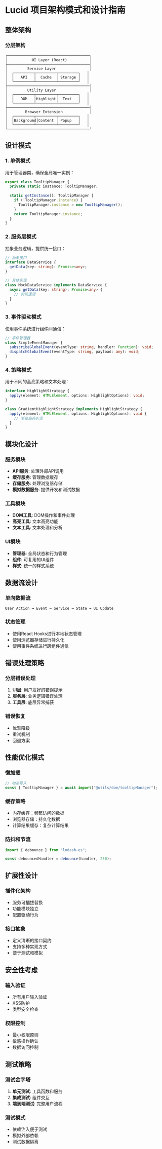 # Lucid 项目架构模式和设计指南

## 整体架构

### 分层架构
```
┌─────────────────────────────────────┐
│           UI Layer (React)          │
├─────────────────────────────────────┤
│         Service Layer               │
│  ┌─────────┬─────────┬─────────┐   │
│  │   API   │  Cache  │ Storage │   │
│  └─────────┴─────────┴─────────┘   │
├─────────────────────────────────────┤
│         Utility Layer               │
│  ┌─────────┬─────────┬─────────┐   │
│  │   DOM   │Highlight│  Text   │   │
│  └─────────┴─────────┴─────────┘   │
├─────────────────────────────────────┤
│        Browser Extension            │
│  ┌─────────┬─────────┬─────────┐   │
│  │Background│Content │ Popup   │   │
│  └─────────┴─────────┴─────────┘   │
└─────────────────────────────────────┘
```

## 设计模式

### 1. 单例模式
用于管理器类，确保全局唯一实例：
```typescript
export class TooltipManager {
  private static instance: TooltipManager;
  
  static getInstance(): TooltipManager {
    if (!TooltipManager.instance) {
      TooltipManager.instance = new TooltipManager();
    }
    return TooltipManager.instance;
  }
}
```

### 2. 服务层模式
抽象业务逻辑，提供统一接口：
```typescript
// 抽象接口
interface DataService {
  getData(key: string): Promise<any>;
}

// 具体实现
class MockDataService implements DataService {
  async getData(key: string): Promise<any> {
    // 实现逻辑
  }
}
```

### 3. 事件驱动模式
使用事件系统进行组件间通信：
```typescript
// 事件管理器
class SimpleEventManager {
  subscribeGlobalEvent(eventType: string, handler: Function): void;
  dispatchGlobalEvent(eventType: string, payload: any): void;
}
```

### 4. 策略模式
用于不同的高亮策略和文本处理：
```typescript
interface HighlightStrategy {
  apply(element: HTMLElement, options: HighlightOptions): void;
}

class GradientHighlightStrategy implements HighlightStrategy {
  apply(element: HTMLElement, options: HighlightOptions): void {
    // 渐变高亮实现
  }
}
```

## 模块化设计

### 服务模块
- **API服务**: 处理外部API调用
- **缓存服务**: 管理数据缓存
- **存储服务**: 处理浏览器存储
- **模拟数据服务**: 提供开发和测试数据

### 工具模块
- **DOM工具**: DOM操作和事件处理
- **高亮工具**: 文本高亮功能
- **文本工具**: 文本处理和分析

### UI模块
- **管理器**: 全局状态和行为管理
- **组件**: 可复用的UI组件
- **样式**: 统一的样式系统

## 数据流设计

### 单向数据流
```
User Action → Event → Service → State → UI Update
```

### 状态管理
- 使用React Hooks进行本地状态管理
- 使用浏览器存储进行持久化
- 使用事件系统进行跨组件通信

## 错误处理策略

### 分层错误处理
1. **UI层**: 用户友好的错误提示
2. **服务层**: 业务逻辑错误处理
3. **工具层**: 底层异常捕获

### 错误恢复
- 优雅降级
- 重试机制
- 回退方案

## 性能优化模式

### 懒加载
```typescript
// 动态导入
const { TooltipManager } = await import("@utils/dom/tooltipManager");
```

### 缓存策略
- 内存缓存：频繁访问的数据
- 浏览器存储：持久化数据
- 计算结果缓存：复杂计算结果

### 防抖和节流
```typescript
import { debounce } from "lodash-es";

const debouncedHandler = debounce(handler, 250);
```

## 扩展性设计

### 插件化架构
- 服务可插拔替换
- 功能模块独立
- 配置驱动行为

### 接口抽象
- 定义清晰的接口契约
- 支持多种实现方式
- 便于测试和模拟

## 安全性考虑

### 输入验证
- 所有用户输入验证
- XSS防护
- 类型安全检查

### 权限控制
- 最小权限原则
- 敏感操作确认
- 数据访问控制

## 测试策略

### 测试金字塔
1. **单元测试**: 工具函数和服务
2. **集成测试**: 组件交互
3. **端到端测试**: 完整用户流程

### 测试模式
- 依赖注入便于测试
- 模拟外部依赖
- 测试数据隔离